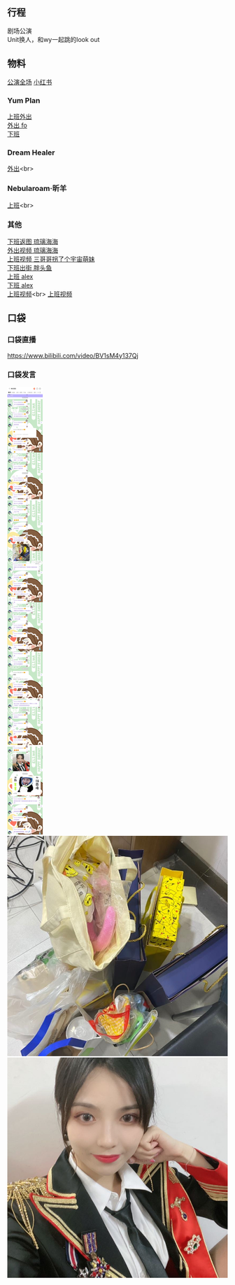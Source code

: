 ## 行程
剧场公演<br>
Unit换人，和wy一起跳的look out

## 物料
[公演全场](https://www.bilibili.com/video/BV14L4y187Ld)
[小红书](http://www.xiaohongshu.com/discovery/item/6149705a000000002103f912)
### Yum Plan
[上班外出](https://weibo.com/7335378002/Kze6Vom3U)<br>
[外出 fo](https://weibo.com/7335378002/KzflUtia5)<br>
[下班](https://weibo.com/7335378002/KzfQAx5Fj)

### Dream Healer
[外出](https://m.weibo.cn/status/4683933944645182?)<br>

### Nebularoam·昕羊
[上班](https://m.weibo.cn/status/4683962323043575?)<br>

### 其他
[下班返图 琉璃海海](https://weibo.com/7610635463/KziLa9qEV)<br>
[外出视频 琉璃海海](https://weibo.com/7610635463/KzikDqMhl)<br>
[上班视频  三哥哥拐了个宇宙萌妹](https://weibo.com/7038918656/KzgeZbMDL)<br>
[下班出街 胖头鱼](https://weibo.com/2321954085/Kzfa1wWab)<br>
[上班 alex](https://m.weibo.cn/status/4683923214565835)<br>
[下班 alex](http://t.cn/A6Myeget)<br>
[上班视频](https://m.weibo.cn/status/4683918999291632?)<br>
[上班视频](https://m.weibo.cn/status/4683945133742096?)

## 口袋
### 口袋直播
https://www.bilibili.com/video/BV1sM4y137Qj
### 口袋发言
![口袋发言](./pocket48/imgs/messages1.jpeg)<br>
![口袋发言](./pocket48/imgs/P1.jpeg)<br>
![口袋发言](./pocket48/imgs/P2.jpeg)<br>